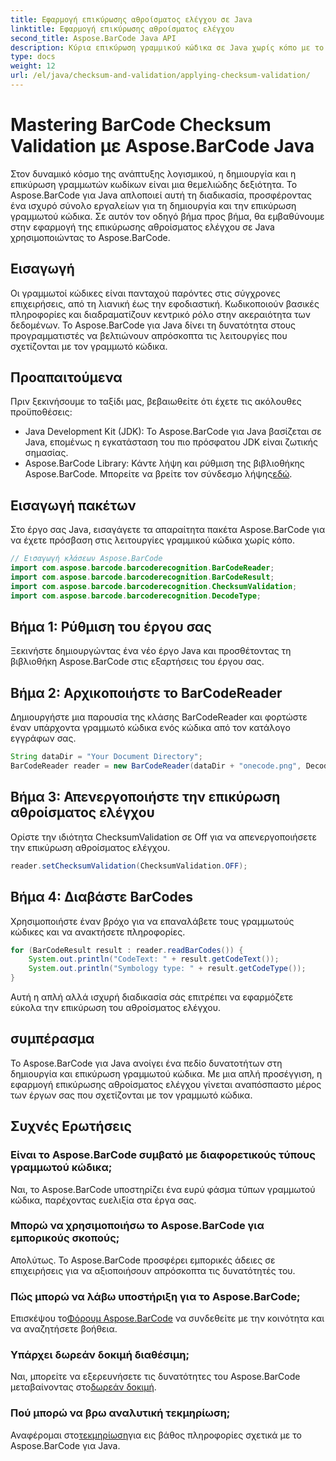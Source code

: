 ```yaml
---
title: Εφαρμογή επικύρωσης αθροίσματος ελέγχου σε Java
linktitle: Εφαρμογή επικύρωσης αθροίσματος ελέγχου
second_title: Aspose.BarCode Java API
description: Κύρια επικύρωση γραμμικού κώδικα σε Java χωρίς κόπο με το Aspose.BarCode. Οδηγός βήμα προς βήμα για την επικύρωση του αθροίσματος ελέγχου. Ενισχύστε την ακεραιότητα των δεδομένων του λογισμικού σας!
type: docs
weight: 12
url: /el/java/checksum-and-validation/applying-checksum-validation/
---
```

# Mastering BarCode Checksum Validation με Aspose.BarCode Java

Στον δυναμικό κόσμο της ανάπτυξης λογισμικού, η δημιουργία και η επικύρωση γραμμωτών κωδίκων είναι μια θεμελιώδης δεξιότητα. Το Aspose.BarCode για Java απλοποιεί αυτή τη διαδικασία, προσφέροντας ένα ισχυρό σύνολο εργαλείων για τη δημιουργία και την επικύρωση γραμμωτού κώδικα. Σε αυτόν τον οδηγό βήμα προς βήμα, θα εμβαθύνουμε στην εφαρμογή της επικύρωσης αθροίσματος ελέγχου σε Java χρησιμοποιώντας το Aspose.BarCode.

## Εισαγωγή

Οι γραμμωτοί κώδικες είναι πανταχού παρόντες στις σύγχρονες επιχειρήσεις, από τη λιανική έως την εφοδιαστική. Κωδικοποιούν βασικές πληροφορίες και διαδραματίζουν κεντρικό ρόλο στην ακεραιότητα των δεδομένων. Το Aspose.BarCode για Java δίνει τη δυνατότητα στους προγραμματιστές να βελτιώνουν απρόσκοπτα τις λειτουργίες που σχετίζονται με τον γραμμωτό κώδικα.

## Προαπαιτούμενα

Πριν ξεκινήσουμε το ταξίδι μας, βεβαιωθείτε ότι έχετε τις ακόλουθες προϋποθέσεις:

- Java Development Kit (JDK): Το Aspose.BarCode για Java βασίζεται σε Java, επομένως η εγκατάσταση του πιο πρόσφατου JDK είναι ζωτικής σημασίας.
-  Aspose.BarCode Library: Κάντε λήψη και ρύθμιση της βιβλιοθήκης Aspose.BarCode. Μπορείτε να βρείτε τον σύνδεσμο λήψης[εδώ](https://releases.aspose.com/barcode/java/).

## Εισαγωγή πακέτων

Στο έργο σας Java, εισαγάγετε τα απαραίτητα πακέτα Aspose.BarCode για να έχετε πρόσβαση στις λειτουργίες γραμμικού κώδικα χωρίς κόπο.

```java
// Εισαγωγή κλάσεων Aspose.BarCode
import com.aspose.barcode.barcoderecognition.BarCodeReader;
import com.aspose.barcode.barcoderecognition.BarCodeResult;
import com.aspose.barcode.barcoderecognition.ChecksumValidation;
import com.aspose.barcode.barcoderecognition.DecodeType;
```

## Βήμα 1: Ρύθμιση του έργου σας

Ξεκινήστε δημιουργώντας ένα νέο έργο Java και προσθέτοντας τη βιβλιοθήκη Aspose.BarCode στις εξαρτήσεις του έργου σας.

## Βήμα 2: Αρχικοποιήστε το BarCodeReader

Δημιουργήστε μια παρουσία της κλάσης BarCodeReader και φορτώστε έναν υπάρχοντα γραμμωτό κώδικα ενός κώδικα από τον κατάλογο εγγράφων σας.

```java
String dataDir = "Your Document Directory";
BarCodeReader reader = new BarCodeReader(dataDir + "onecode.png", DecodeType.ONE_CODE);
```

## Βήμα 3: Απενεργοποιήστε την επικύρωση αθροίσματος ελέγχου

Ορίστε την ιδιότητα ChecksumValidation σε Off για να απενεργοποιήσετε την επικύρωση αθροίσματος ελέγχου.

```java
reader.setChecksumValidation(ChecksumValidation.OFF);
```

## Βήμα 4: Διαβάστε BarCodes

Χρησιμοποιήστε έναν βρόχο για να επαναλάβετε τους γραμμωτούς κώδικες και να ανακτήσετε πληροφορίες.

```java
for (BarCodeResult result : reader.readBarCodes()) {
    System.out.println("CodeText: " + result.getCodeText());
    System.out.println("Symbology type: " + result.getCodeType());
}
```

Αυτή η απλή αλλά ισχυρή διαδικασία σάς επιτρέπει να εφαρμόζετε εύκολα την επικύρωση του αθροίσματος ελέγχου.

## συμπέρασμα

Το Aspose.BarCode για Java ανοίγει ένα πεδίο δυνατοτήτων στη δημιουργία και επικύρωση γραμμωτού κώδικα. Με μια απλή προσέγγιση, η εφαρμογή επικύρωσης αθροίσματος ελέγχου γίνεται αναπόσπαστο μέρος των έργων σας που σχετίζονται με τον γραμμωτό κώδικα.

## Συχνές Ερωτήσεις

### Είναι το Aspose.BarCode συμβατό με διαφορετικούς τύπους γραμμωτού κώδικα;
Ναι, το Aspose.BarCode υποστηρίζει ένα ευρύ φάσμα τύπων γραμμωτού κώδικα, παρέχοντας ευελιξία στα έργα σας.

### Μπορώ να χρησιμοποιήσω το Aspose.BarCode για εμπορικούς σκοπούς;
Απολύτως. Το Aspose.BarCode προσφέρει εμπορικές άδειες σε επιχειρήσεις για να αξιοποιήσουν απρόσκοπτα τις δυνατότητές του.

### Πώς μπορώ να λάβω υποστήριξη για το Aspose.BarCode;
 Επισκέψου το[Φόρουμ Aspose.BarCode](https://forum.aspose.com/c/barcode/13) να συνδεθείτε με την κοινότητα και να αναζητήσετε βοήθεια.

### Υπάρχει δωρεάν δοκιμή διαθέσιμη;
 Ναι, μπορείτε να εξερευνήσετε τις δυνατότητες του Aspose.BarCode μεταβαίνοντας στο[δωρεάν δοκιμή](https://releases.aspose.com/).

### Πού μπορώ να βρω αναλυτική τεκμηρίωση;
 Αναφέρομαι στο[τεκμηρίωση](https://reference.aspose.com/barcode/java/)για εις βάθος πληροφορίες σχετικά με το Aspose.BarCode για Java.


